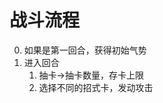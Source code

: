 # 战斗流程
0. 如果是第一回合，获得初始气势
1. 进入回合
    1. 抽卡->抽卡数量，存卡上限
    2. 选择不同的招式卡，发动攻击














<!---
项目思路
卡牌构建式的武侠游戏

1. 核心是“**攻击**”牌。**攻击**的效果受到属性影响（力量，武器）
2. 距离：通过移动拉近与敌人的距离。根据兵器的不同，能够发动攻击的距离也不同。
3. 连击与回合：在敌人的回合积攒“势”，在自己的回合，攻击消耗“势”。势消耗完后进入敌人的回合。
4. 格挡与闪避：
5. 流派与招式：自走棋？
6. 属性：

|一级属性|二级属性||一级属性|二级属性|
|:--:|:--:|:--:|:--:|:--:|
|力量|基础伤害||智力|悟性|
||暴击倍率||感知|闪避率|
||格挡减伤|||暴击率|
||移动速度|||格挡率|
|敏捷|出手速度|||状态抵抗|
||闪避率||魅力|气质系统|
||格挡率||
||暴击率||
|体质|生命上限||
||状态抵抗||

7. 内功与内力？
8. 等级？技能点？熟练度？
9. 气质：外向<>内向；观察<>直觉；理性<>敏感；规划<>机会

气质与武功类型是对应的

外向E<>内向I：
造势与借势。前者主动进攻，强调先手、自己回合；后者强调后手、敌方回合

观察与直觉：
观察型S：前半阶段试探，闪避、格挡、命中、威力都越打越强
直觉型N：起手猛攻，直觉与格挡自保

逻辑T与情感F
逻辑：不易受到状态影响，稳定
情感：鼓舞与沮丧，士气影响大


判断J与展望P

判断型的武功，应对周全，能够更好地化解敌人的攻势；

展望型的武功，羚羊挂角，让敌人无从应对；

战斗阶段：
1. 双方决定先后手
    - 切磋：可以自行决定（根据人物性格）
    - 遭遇战：根据敏捷属性，走时间条
2. 起势
    - 势的数量决定了一回合里能够攻击的次数
        - 相同等级的武功，势×单次伤害的积是一定的
        - N型武功：先手第一回合势加成
        - 战斗拖延越久，每回合的势越少（存疑，内力已经消耗，这里是否重复）
3. 进攻
    - 有多种进攻方式，对应不同的防御方式（剪刀石头布）
    - 逼迫：难以格挡，易于闪避，意在拉开与敌人的距离
        - 短兵可以使用“欺身”，拉近距离
    - 横扫：难以闪避，易于格挡，想要以此来打破防御/架势
    - 攻击：对闪避和格挡的难度没有变化
4. 试探
    - 通过一两个回合的交手，可以估计敌人的属性（闪避，格挡，力量）
    - 一次攻击投入的气势/内力越多，招式威力越大；但被闪避/格挡后，敌人反击的成功率越高；
5. 防御
    - 在防御阶段，每一次成功的闪避、格挡，都会积攒气势；
    - 每一次闪避，都会迫使远离敌方。短兵武学可以欺身。
    - 格挡能够架住敌人的攻击。有一个格挡值，如果敌人的威力超过格挡值，首先受到超额部分伤害，然后进行力量判定，失败则被打飞武器。
        - 卸力：一些武学可以使用卸力，提供极高的格挡值
    - 架势：架势是闪避或格挡失败的容错率。如果闪避或格挡失败后受到了过高的伤害，那么架势被击破，角色需要花费一整个回合来重整架势；（HP）
    - 反击：闪避或格挡成功后，也可以选择反击。如果反击成功，即刻进入自己的回合；如果反击失败，对方的下一次攻击视为“破绽”，只要命中就能破坏所有架势。
6. 特性
    - 破绽：失败的反击会暴露破绽。除此之外，部分武学也可以主动发现敌人的破绽
    - 破竹：一次性造成超过架势两倍的伤害，能够直接斩首敌人；超过1.5倍，敌人需进行内伤昏迷判定。
    - 乘胜：一些武学在造成伤害后可以恢复气势；
    - 浴血：一些武学在受到伤害后可以恢复气势（架势值更高）；
    - 金刚：一些武学可以抵消受到的伤害；
    - 卸力：一些武学牺牲闪避来强化格挡，
    - 快慢：每一攻击过后，都会随机获得对闪避/格挡难度的增益，影响敌人判断。
    - 士气：一回合内越战越勇（会让敌人积攒更多气势）|急躁：防御阶段的错误会带来减益


# 武功与卡牌
1. 攻击卡牌（平A）
    - 属性：威力；距离；命中；反格挡；闪避；格挡；暴击率；暴击伤害；攻击速度
    - 随武器变换，角色自带[3]张攻击卡牌；
    - 拳掌：
    - 剑
    - 刀
    - 枪
    - 棍
    - 指
2. （外功）招式卡牌：
    - 是特殊的攻击，与武器类型绑定。
    - 招式有4*2=8种类型；多个同类的招式可以组合成套装；套装有额外的被动效果；
    - 招式需要消耗内力；
3.  内功
    - 内功提供被动属性；
    - 部分内功带有一个内功招式；
4.  轻功，闪避与格挡：反应动作（陷阱卡）
    - 在自己的回合，覆盖任意张闪避与格挡；在敌方回合受到攻击时发动；
    - 角色会优先使用成功率更高的动作（闪避/格挡），也可以在自己回合指定；
5.  假动作与反击
    - 如果闪避/格挡成功，可以发动反击
    - 每一次都要选？只有roll点差异达到一定水平才激活反击
    - 反击成功，那么直接进入自己的回合
    - 假动作？如果反击的对象是假动作牌，那么受到伤害
    

# 攻击函数
```javascript
function attack(actor, moves, enemy){
    // 根据敌人反应判断是否造成伤害
    if (enemy.破绽){
        // 击中
    }
    else if (enemy.指定反应 = 闪避) & (enemy.准备闪避 > 1){
        enemy.准备闪避 -= 1;
        // 计算命中率
        if 命中(actor.moves.命中(), enemy.闪避){
            伤害(actor.moves.伤害, enemy);
        }
        else{}; // 未命中
    }
    else if (enemy.指定反应 = 格挡) & (enemy.准备格挡 > 1){
        enemy.准备格挡 -= 1;
        // 计算格挡成功
        if 格挡(actor.moves.破防(), enemy.格挡){
            伤害(actor.moves.伤害, enemy, 格挡);
        }
        else{}; // 未命中
    }
    // 决定后续结果
    if (命中){
        // 计算造成的伤害
        var 伤害 = ;
        // 判断伤害结果
        if (enemy.破绽){
            enemy.HP -= 伤害;
            if (enemy.HP < 1){
                获胜
            }
        }
        else if (伤害 >= enemy.架势 + enemy.HP){
            获胜
        }
        else if (伤害 >= enemy.架势){
            enemy.架势 = 0;
            enemy.破绽 = true;
        }
        else {
            enemy.架势 -= 伤害
        }
    }
    // 决定战斗结果
    if (敌人死亡|获胜){
        return ?;
    }
    else {
        气势 - actor.moves.气势;
    }
}
```


    
